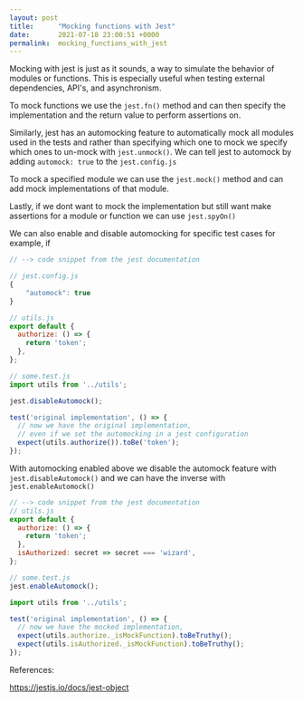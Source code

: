 ```yaml
---
layout: post
title:      "Mocking functions with Jest"
date:       2021-07-18 23:00:51 +0000
permalink:  mocking_functions_with_jest
---
```



Mocking with jest is just as it sounds, a way to simulate the behavior of modules or functions. This is especially useful when testing external dependencies, API's, and asynchronism.

To mock functions we use the `jest.fn()` method and can then specify the implementation and the return value to perform assertions on.

Similarly, jest has an automocking feature to automatically mock all modules used in the tests and rather than specifying which one to mock we specify which ones to un-mock with  `jest.unmock()`. We can tell jest to automock by adding `automock: true` to the `jest.config.js` 

To mock a specified module we can use the `jest.mock()` method and can add mock implementations of that module.

Lastly, if we dont want to mock the implementation but still want make assertions for a module or function we can use `jest.spyOn()`

We can also enable and disable automocking for specific test cases for example, if

```js
// --> code snippet from the jest documentation

// jest.config.js 
{
	"automock": true
}

// utils.js
export default {
  authorize: () => {
    return 'token';
  },
};

// some.test.js
import utils from '../utils';

jest.disableAutomock();

test('original implementation', () => {
  // now we have the original implementation,
  // even if we set the automocking in a jest configuration
  expect(utils.authorize()).toBe('token');
});
```

With automocking enabled above we disable the automock feature with `jest.disableAutomock()` and we can have the inverse with `jest.enableAutomock()`

```js
// --> code snippet from the jest documentation
// utils.js
export default {
  authorize: () => {
    return 'token';
  },
  isAuthorized: secret => secret === 'wizard',
};

// some.test.js
jest.enableAutomock();

import utils from '../utils';

test('original implementation', () => {
  // now we have the mocked implementation,
  expect(utils.authorize._isMockFunction).toBeTruthy();
  expect(utils.isAuthorized._isMockFunction).toBeTruthy();
});
```





References:

https://jestjs.io/docs/jest-object
